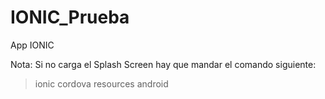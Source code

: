 # IONIC_Prueba
App IONIC

Nota:
Si no carga el Splash Screen hay que mandar el comando siguiente:

> ionic cordova resources android
